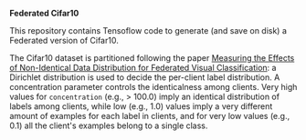 **Federated Cifar10**

This repository contains Tensoflow code to generate (and save on
disk) a Federated version of Cifar10.

The Cifar10 dataset is partitioned following the paper [Measuring the Effects of Non-Identical Data
Distribution for Federated Visual Classification](https://arxiv.org/abs/1909.06335): a Dirichlet distribution
is used to decide the per-client label distribution. 
A concentration parameter controls the identicalness among clients.
Very high values for `concentration` (e.g., > 100.0) imply an identical distribution of labels among clients,
while low (e.g., 1.0) values imply a very different amount of examples for each label in clients, and
for very low values (e.g., 0.1) all the client's examples belong to a single class.
